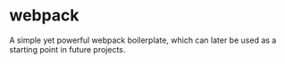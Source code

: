 # webpack
A simple yet powerful webpack boilerplate, which can later be used as a starting point in future projects.
